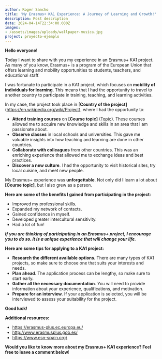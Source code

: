 ```yaml
---
author: Roger Sancho
title: 'My Erasmus+ KA1 Experience: A Journey of Learning and Growth!'
description: Post description
date: 2024-04-14T22:34:00.000Z
images: 
- /assets/images/uploads/wallpaper-musica.jpg
project: proyecto-ejemplo
---
```


**Hello everyone!**

Today I want to share with you my experience in an Erasmus+ KA1 project. As many of you know, Erasmus+ is a program of the European Union that offers learning and mobility opportunities to students, teachers, and educational staff.

I was fortunate to participate in a KA1 project, which focuses on **mobility of individuals for learning**. This means that I had the opportunity to travel to another country to participate in training, teaching, and learning activities.

In my case, the project took place in **\[Country of the project]** (<https://en.wikipedia.org/wiki/Project>), where I had the opportunity to:

- **Attend training courses** on **\[Course topic]** ([Topic](https://support.udemy.com/hc/en-us/articles/115000371028-How-to-Propose-Topics-for-Your-Course-and-Add-Them)). These courses allowed me to acquire new knowledge and skills in an area that I am passionate about.
- **Observe classes** in local schools and universities. This gave me valuable insights into how teaching and learning are done in other countries.
- **Collaborate with colleagues** from other countries. This was an enriching experience that allowed me to exchange ideas and best practices.
- **Discover a new culture**. I had the opportunity to visit historical sites, try local cuisine, and meet new people.

My Erasmus+ experience was **unforgettable**. Not only did I learn a lot about **\[Course topic]**, but I also grew as a person.

**Here are some of the benefits I gained from participating in the project:**

- Improved my professional skills.
- Expanded my network of contacts.
- Gained confidence in myself.
- Developed greater intercultural sensitivity.
- Had a lot of fun!

**_If you are thinking of participating in an Erasmus+ project, I encourage you to do so. It is a unique experience that will change your life._**

**Here are some tips for applying to a KA1 project:**

- **Research the different available options**. There are many types of KA1 projects, so make sure to choose one that suits your interests and needs.
- **Plan ahead**. The application process can be lengthy, so make sure to start early.
- **Gather all the necessary documentation**. You will need to provide information about your experience, qualifications, and motivation.
- **Prepare for an interview**. If your application is selected, you will be interviewed to assess your suitability for the project.

**Good luck!**

**Additional resources:**

- <https://erasmus-plus.ec.europa.eu/>
- <http://www.erasmusplus.gob.es/>
- <https://www.esn-spain.org/>

**Would you like to know more about my Erasmus+ KA1 experience? Feel free to leave a comment below!**
